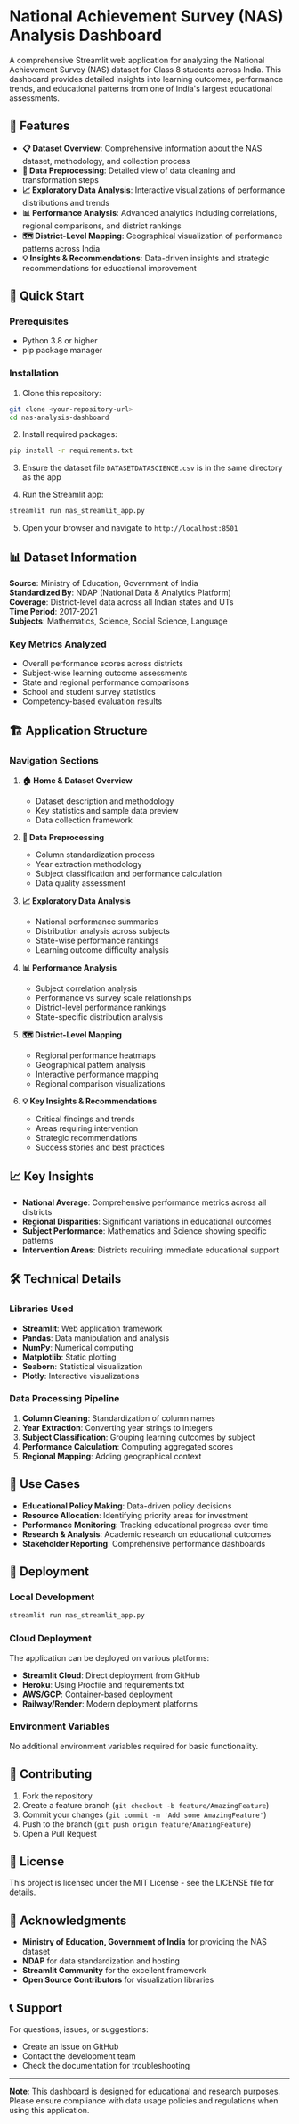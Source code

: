 # National Achievement Survey (NAS) Analysis Dashboard

A comprehensive Streamlit web application for analyzing the National Achievement Survey (NAS) dataset for Class 8 students across India. This dashboard provides detailed insights into learning outcomes, performance trends, and educational patterns from one of India's largest educational assessments.

## 🌟 Features

- **📋 Dataset Overview**: Comprehensive information about the NAS dataset, methodology, and collection process
- **🔧 Data Preprocessing**: Detailed view of data cleaning and transformation steps
- **📈 Exploratory Data Analysis**: Interactive visualizations of performance distributions and trends
- **📊 Performance Analysis**: Advanced analytics including correlations, regional comparisons, and district rankings
- **🗺️ District-Level Mapping**: Geographical visualization of performance patterns across India
- **💡 Insights & Recommendations**: Data-driven insights and strategic recommendations for educational improvement

## 🚀 Quick Start

### Prerequisites

- Python 3.8 or higher
- pip package manager

### Installation

1. Clone this repository:
```bash
git clone <your-repository-url>
cd nas-analysis-dashboard
```

2. Install required packages:
```bash
pip install -r requirements.txt
```

3. Ensure the dataset file `DATASETDATASCIENCE.csv` is in the same directory as the app

4. Run the Streamlit app:
```bash
streamlit run nas_streamlit_app.py
```

5. Open your browser and navigate to `http://localhost:8501`

## 📊 Dataset Information

**Source**: Ministry of Education, Government of India  
**Standardized By**: NDAP (National Data & Analytics Platform)  
**Coverage**: District-level data across all Indian states and UTs  
**Time Period**: 2017-2021  
**Subjects**: Mathematics, Science, Social Science, Language  

### Key Metrics Analyzed

- Overall performance scores across districts
- Subject-wise learning outcome assessments
- State and regional performance comparisons
- School and student survey statistics
- Competency-based evaluation results

## 🏗️ Application Structure

### Navigation Sections

1. **🏠 Home & Dataset Overview**
   - Dataset description and methodology
   - Key statistics and sample data preview
   - Data collection framework

2. **🔧 Data Preprocessing**
   - Column standardization process
   - Year extraction methodology
   - Subject classification and performance calculation
   - Data quality assessment

3. **📈 Exploratory Data Analysis**
   - National performance summaries
   - Distribution analysis across subjects
   - State-wise performance rankings
   - Learning outcome difficulty analysis

4. **📊 Performance Analysis**
   - Subject correlation analysis
   - Performance vs survey scale relationships
   - District-level performance rankings
   - State-specific distribution analysis

5. **🗺️ District-Level Mapping**
   - Regional performance heatmaps
   - Geographical pattern analysis
   - Interactive performance mapping
   - Regional comparison visualizations

6. **💡 Key Insights & Recommendations**
   - Critical findings and trends
   - Areas requiring intervention
   - Strategic recommendations
   - Success stories and best practices

## 📈 Key Insights

- **National Average**: Comprehensive performance metrics across all districts
- **Regional Disparities**: Significant variations in educational outcomes
- **Subject Performance**: Mathematics and Science showing specific patterns
- **Intervention Areas**: Districts requiring immediate educational support

## 🛠️ Technical Details

### Libraries Used

- **Streamlit**: Web application framework
- **Pandas**: Data manipulation and analysis
- **NumPy**: Numerical computing
- **Matplotlib**: Static plotting
- **Seaborn**: Statistical visualization
- **Plotly**: Interactive visualizations

### Data Processing Pipeline

1. **Column Cleaning**: Standardization of column names
2. **Year Extraction**: Converting year strings to integers
3. **Subject Classification**: Grouping learning outcomes by subject
4. **Performance Calculation**: Computing aggregated scores
5. **Regional Mapping**: Adding geographical context

## 🎯 Use Cases

- **Educational Policy Making**: Data-driven policy decisions
- **Resource Allocation**: Identifying priority areas for investment
- **Performance Monitoring**: Tracking educational progress over time
- **Research & Analysis**: Academic research on educational outcomes
- **Stakeholder Reporting**: Comprehensive performance dashboards

## 📝 Deployment

### Local Development
```bash
streamlit run nas_streamlit_app.py
```

### Cloud Deployment

The application can be deployed on various platforms:

- **Streamlit Cloud**: Direct deployment from GitHub
- **Heroku**: Using Procfile and requirements.txt
- **AWS/GCP**: Container-based deployment
- **Railway/Render**: Modern deployment platforms

### Environment Variables

No additional environment variables required for basic functionality.

## 🤝 Contributing

1. Fork the repository
2. Create a feature branch (`git checkout -b feature/AmazingFeature`)
3. Commit your changes (`git commit -m 'Add some AmazingFeature'`)
4. Push to the branch (`git push origin feature/AmazingFeature`)
5. Open a Pull Request

## 📄 License

This project is licensed under the MIT License - see the LICENSE file for details.

## 🙏 Acknowledgments

- **Ministry of Education, Government of India** for providing the NAS dataset
- **NDAP** for data standardization and hosting
- **Streamlit Community** for the excellent framework
- **Open Source Contributors** for visualization libraries

## 📞 Support

For questions, issues, or suggestions:

- Create an issue on GitHub
- Contact the development team
- Check the documentation for troubleshooting

---

**Note**: This dashboard is designed for educational and research purposes. Please ensure compliance with data usage policies and regulations when using this application.

